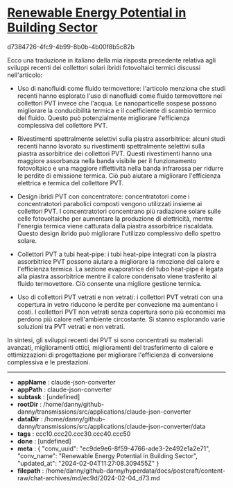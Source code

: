 # [Renewable Energy Potential in Building Sector](https://claude.ai/chat/ec9de9e6-8f59-4766-ade3-2e492e1a2e71)

d7384726-4fc9-4b99-8b0b-4b00f8b5c82b

 Ecco una traduzione in italiano della mia risposta precedente relativa agli sviluppi recenti dei collettori solari ibridi fotovoltaici termici discussi nell'articolo:

- Uso di nanofluidi come fluido termovettore: l'articolo menziona che studi recenti hanno esplorato l'uso di nanofluidi come fluido termovettore nei collettori PVT invece che l'acqua. Le nanoparticelle sospese possono migliorare la conducibilità termica e il coefficiente di scambio termico del fluido. Questo può potenzialmente migliorare l'efficienza complessiva del collettore PVT. 

- Rivestimenti spettralmente selettivi sulla piastra assorbitrice: alcuni studi recenti hanno lavorato su rivestimenti spettralmente selettivi sulla piastra assorbitrice dei collettori PVT. Questi rivestimenti hanno una maggiore assorbanza nella banda visibile per il funzionamento fotovoltaico e una maggiore riflettività nella banda infrarossa per ridurre le perdite di emissione termica. Ciò può aiutare a migliorare l'efficienza elettrica e termica del collettore PVT.

- Design ibridi PVT con concentratore: concentratotori come i concentratotori parabolici composti vengono utilizzati insieme ai collettori PVT. I concentratotori concentrano più radiazione solare sulle celle fotovoltaiche per aumentare la produzione di elettricità, mentre l'energia termica viene catturata dalla piastra assorbitrice riscaldata. Questo design ibrido può migliorare l'utilizzo complessivo dello spettro solare. 

- Collettori PVT a tubi heat-pipe: i tubi heat-pipe integrati con la piastra assorbitrice PVT possono aiutare a migliorare la rimozione del calore e l'efficienza termica. La sezione evaporatrice del tubo heat-pipe è legata alla piastra assorbitrice mentre il calore condensato viene trasferito al fluido termovettore. Ciò consente una migliore gestione termica.

- Uso di collettori PVT vetrati e non vetrati: i collettori PVT vetrati con una copertura in vetro riducono le perdite per convezione ma aumentano i costi. I collettori PVT non vetrati senza copertura sono più economici ma perdono più calore nell'ambiente circostante. Si stanno esplorando varie soluzioni tra PVT vetrati e non vetrati. 

In sintesi, gli sviluppi recenti dei PVT si sono concentrati su materiali avanzati, miglioramenti ottici, miglioramenti del trasferimento di calore e ottimizzazioni di progettazione per migliorare l'efficienza di conversione complessiva e le prestazioni.

---

* **appName** : claude-json-converter
* **appPath** : claude-json-converter
* **subtask** : [undefined]
* **rootDir** : /home/danny/github-danny/transmissions/src/applications/claude-json-converter
* **dataDir** : /home/danny/github-danny/transmissions/src/applications/claude-json-converter/data
* **tags** : ccc10.ccc20.ccc30.ccc40.ccc50
* **done** : [undefined]
* **meta** : {
  "conv_uuid": "ec9de9e6-8f59-4766-ade3-2e492e1a2e71",
  "conv_name": "Renewable Energy Potential in Building Sector",
  "updated_at": "2024-02-04T11:27:08.309455Z"
}
* **filepath** : /home/danny/github-danny/hyperdata/docs/postcraft/content-raw/chat-archives/md/ec9d/2024-02-04_d73.md
